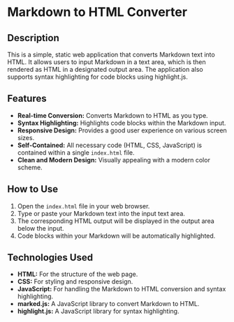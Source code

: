 # Markdown to HTML Converter

## Description
This is a simple, static web application that converts Markdown text into HTML. It allows users to input Markdown in a text area, which is then rendered as HTML in a designated output area. The application also supports syntax highlighting for code blocks using highlight.js.

## Features
- **Real-time Conversion:** Converts Markdown to HTML as you type.
- **Syntax Highlighting:** Highlights code blocks within the Markdown input.
- **Responsive Design:** Provides a good user experience on various screen sizes.
- **Self-Contained:**  All necessary code (HTML, CSS, JavaScript) is contained within a single `index.html` file.
- **Clean and Modern Design:**  Visually appealing with a modern color scheme.

## How to Use
1. Open the `index.html` file in your web browser.
2. Type or paste your Markdown text into the input text area.
3. The corresponding HTML output will be displayed in the output area below the input.
4. Code blocks within your Markdown will be automatically highlighted.

## Technologies Used
- **HTML:** For the structure of the web page.
- **CSS:** For styling and responsive design.
- **JavaScript:** For handling the Markdown to HTML conversion and syntax highlighting.
- **marked.js:** A JavaScript library to convert Markdown to HTML.
- **highlight.js:** A JavaScript library for syntax highlighting.
```